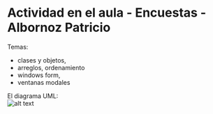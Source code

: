 # Actividad en el aula  - Encuestas - Albornoz Patricio

Temas:
   - clases y objetos, 
   - arreglos, ordenamiento
   - windows form, 
   - ventanas modales


El diagrama UML:<br/>
![alt text](https://github.com/fernandofilipuzzi-utn/ActividadEncuestas/blob/main/EncuestasMediosTransporte/EncuestasCMD/uml/encuesta.jpg?raw=true)
